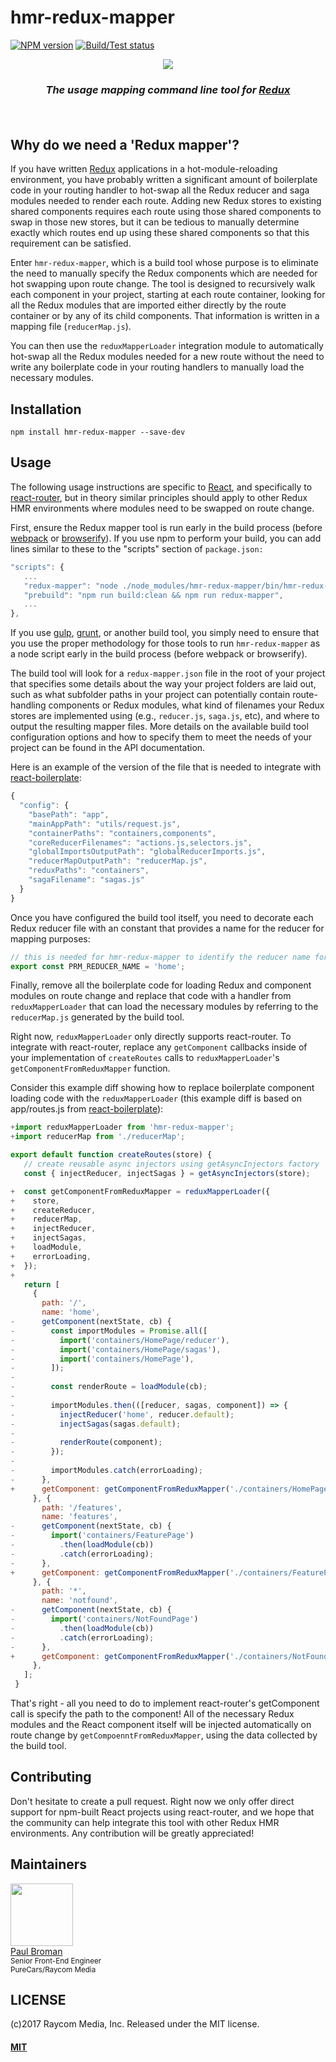 # hmr-redux-mapper
[![NPM version][npm-image]][npm-url]
[![Build/Test status][travis-image]][travis-url]

<div align="center">
  <a href="https://github.com/paulbrom/hmr-redux-mapper">
    <img src="https://raw.githubusercontent.com/paulbrom/hmr-redux-mapper/master/assets/redux-mapper-logo.png">
  </a>
  <h3><i>The usage mapping command line tool for <a href="http://redux.js.org/">Redux</a></i></h3>
  <h4>
    <p>&nbsp;</p>
  </h4>
</div>

<h2>Why do we need a 'Redux mapper'?</h2>

If you have written [Redux](http://redux.js.org/) applications in a hot-module-reloading environment, you have
probably written a significant amount of boilerplate code in your routing handler to hot-swap all the Redux reducer and
saga modules needed to render each route.  Adding new Redux stores to existing shared components requires each route
using those shared components to swap in those new stores, but it can be tedious to manually determine exactly which
routes end up using these shared components so that this requirement can be satisfied.

Enter `hmr-redux-mapper`, which is a build tool whose purpose is to eliminate the need to manually specify the Redux
components which are needed for hot swapping upon route change.  The tool is designed to recursively walk each component
in your project, starting at each route container, looking for all the Redux modules that are imported either directly
by the route container or by any of its child components.  That information is written in a mapping file
(`reducerMap.js`).

You can then use the `reduxMapperLoader` integration module to automatically hot-swap all the Redux modules needed for
a new route without the need to write any boilerplate code in your routing handlers to manually load the necessary
modules.

<h2>Installation</h2>

```
npm install hmr-redux-mapper --save-dev
```

<h2>Usage</h2>

The following usage instructions are specific to [React](https://facebook.github.io/react/), and specifically to
[react-router](https://github.com/ReactTraining/react-router), but in theory similar principles should apply to other
Redux HMR environments where modules need to be swapped on route change.

First, ensure the Redux mapper tool is run early in the build process (before [webpack](https://webpack.js.org/) or
[browserify](http://browserify.org/)).  If you use npm to perform your build, you can add lines similar to these to the
"scripts" section of `package.json:`

``` javascript
"scripts": {
   ...
   "redux-mapper": "node ./node_modules/hmr-redux-mapper/bin/hmr-redux-mapper",
   "prebuild": "npm run build:clean && npm run redux-mapper",
   ...
},
```

If you use [gulp](http://gulpjs.com/), [grunt](https://gruntjs.com/), or another build tool, you simply need to
ensure that you use the proper methodology for those tools to run `hmr-redux-mapper` as a node script early in the build
process (before webpack or browserify).

The build tool will look for a `redux-mapper.json` file in the root of your project that specifies some details about
the way your project folders are laid out, such as what subfolder paths in your project can potentially contain
route-handling components or Redux modules, what kind of filenames your Redux stores are implemented using (e.g.,
`reducer.js`, `saga.js`, etc), and where to output the resulting mapper files.  More details on the available build tool
configuration options and how to specify them to meet the needs of your project can be found in the API documentation.

Here is an example of the version of the file that is needed to integrate with
[react-boilerplate](https://github.com/react-boilerplate/react-boilerplate):

``` javascript
{
  "config": {
    "basePath": "app",
    "mainAppPath": "utils/request.js",
    "containerPaths": "containers,components",
    "coreReducerFilenames": "actions.js,selectors.js",
    "globalImportsOutputPath": "globalReducerImports.js",
    "reducerMapOutputPath": "reducerMap.js",
    "reduxPaths": "containers",
    "sagaFilename": "sagas.js"
  }
}
```

Once you have configured the build tool itself, you need to decorate each Redux reducer file with an constant that
provides a name for the reducer for mapping purposes:

``` javascript
// this is needed for hmr-redux-mapper to identify the reducer name for this reducer
export const PRM_REDUCER_NAME = 'home';
```

Finally, remove all the boilerplate code for loading Redux and component modules on route change and replace that
code with a handler from `reduxMapperLoader` that can load the necessary modules by referring to the `reducerMap.js`
generated by the build tool.

Right now, `reduxMapperLoader` only directly supports react-router.  To integrate with react-router, replace any
`getComponent` callbacks inside of your implementation of `createRoutes` calls to `reduxMapperLoader`'s
`getComponentFromReduxMapper` function.

Consider this example diff showing how to replace boilerplate component loading code with the
`reduxMapperLoader` (this example diff is based on app/routes.js from
[react-boilerplate](https://github.com/react-boilerplate/react-boilerplate)):

``` javascript
+import reduxMapperLoader from 'hmr-redux-mapper';
+import reducerMap from './reducerMap';

export default function createRoutes(store) {
   // create reusable async injectors using getAsyncInjectors factory
   const { injectReducer, injectSagas } = getAsyncInjectors(store);

+  const getComponentFromReduxMapper = reduxMapperLoader({
+    store,
+    createReducer,
+    reducerMap,
+    injectReducer,
+    injectSagas,
+    loadModule,
+    errorLoading,
+  });
+
   return [
     {
       path: '/',
       name: 'home',
-      getComponent(nextState, cb) {
-        const importModules = Promise.all([
-          import('containers/HomePage/reducer'),
-          import('containers/HomePage/sagas'),
-          import('containers/HomePage'),
-        ]);
-
-        const renderRoute = loadModule(cb);
-
-        importModules.then(([reducer, sagas, component]) => {
-          injectReducer('home', reducer.default);
-          injectSagas(sagas.default);
-
-          renderRoute(component);
-        });
-
-        importModules.catch(errorLoading);
-      },
+      getComponent: getComponentFromReduxMapper('./containers/HomePage/index.js'),
     }, {
       path: '/features',
       name: 'features',
-      getComponent(nextState, cb) {
-        import('containers/FeaturePage')
-          .then(loadModule(cb))
-          .catch(errorLoading);
-      },
+      getComponent: getComponentFromReduxMapper('./containers/FeaturePage'),
     }, {
       path: '*',
       name: 'notfound',
-      getComponent(nextState, cb) {
-        import('containers/NotFoundPage')
-          .then(loadModule(cb))
-          .catch(errorLoading);
-      },
+      getComponent: getComponentFromReduxMapper('./containers/NotFoundPage'),
     },
   ];
 }
```

That's right - all you need to do to implement react-router's getComponent call is specify the path to the component!
All of the necessary Redux modules and the React component itself will be injected automatically on route change by
`getCompoenntFromReduxMapper`, using the data collected by the build tool.

<h2>Contributing</h2>

Don't hesitate to create a pull request.  Right now we only offer direct support for npm-built React projects using
react-router, and we hope that the community can help integrate this tool with other Redux HMR environments.  Any
contribution will be greatly appreciated!

<h2>Maintainers</h2>

<div>
  <img width="100" height="100"
    src="https://avatars.githubusercontent.com/paulbrom">
  <div>
    <a href="https://github.com/paulbrom">Paul Broman</a>
    <div><sub>Senior Front-End Engineer</sub></div>
    <div><sup>PureCars/Raycom Media</sup></div>
  </div>
</div>

<h2>LICENSE</h2>

(c)2017 Raycom Media, Inc.
Released under the MIT license.

#### [MIT](./LICENSE)

[travis-url]: http://travis-ci.org/paulbrom/hmr-redux-mapper
[travis-image]: https://secure.travis-ci.org/paulbrom/hmr-redux-mapper.png?branch=master
[npm-url]: https://npmjs.org/package/hmr-redux-mapper
[npm-image]: https://badge.fury.io/js/hmr-redux-mapper.svg

